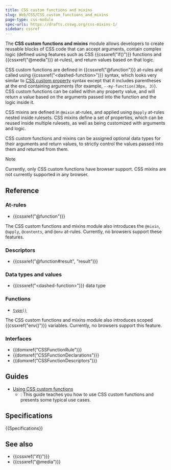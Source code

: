 ```yaml
---
title: CSS custom functions and mixins
slug: Web/CSS/CSS_custom_functions_and_mixins
page-type: css-module
spec-urls: https://drafts.csswg.org/css-mixins-1/
sidebar: cssref
---
```


The **CSS custom functions and mixins** module allows developers to create reusable blocks of CSS code that can accept arguments, contain complex logic (defined using features such as CSS {{cssxref("if()")}} functions and {{cssxref("@media")}} at-rules), and return values based on that logic.

CSS custom functions are defined in {{cssxref("@function")}} at-rules and called using {{cssxref("&lt;dashed-function>")}} syntax, which looks very similar to [CSS custom property](/en-US/docs/Web/CSS/--*) syntax except that it includes parentheses at the end containing arguments (for example, `--my-function(30px, 3)`). CSS custom functions can be called within any property value, and will return a value based on the arguments passed into the function and the logic inside it.

CSS mixins are defined in `@mixin` at-rules, and applied using `@apply` at-rules nested inside rulesets. CSS mixins define a set of properties, which can be reused inside multiple rulesets, as well as being customized with arguments and logic.

CSS custom functions and mixins can be assigned optional data types for their arguments and return values, to strictly control the values passed into them and returned from them.

> [!NOTE]
> Currently, only CSS custom functions have browser support. CSS mixins are not currently supported in any browser.

## Reference

### At-rules

- {{cssxref("@function")}}

The CSS custom functions and mixins module also introduces the `@mixin`, `@apply`, `@contents`, and `@env` at-rules. Currently, no browsers support these features.

### Descriptors

- {{cssxref("@function#result", "result")}}

### Data types and values

- {{cssxref("&lt;dashed-function>")}} data type

### Functions

- [`type()`](/en-US/docs/Web/CSS/type)

The CSS custom functions and mixins module also introduces scoped {{cssxref("env()")}} variables. Currently, no browsers support this feature.

### Interfaces

- {{domxref("CSSFunctionRule")}}
- {{domxref("CSSFunctionDeclarations")}}
- {{domxref("CSSFunctionDescriptors")}}

## Guides

- [Using CSS custom functions](/en-US/docs/Web/CSS/CSS_custom_functions_and_mixins/Using_custom_functions)
  - : This guide teaches you how to use CSS custom functions and presents some typical use cases.

## Specifications

{{Specifications}}

## See also

- {{cssxref("if()")}}
- {{cssxref("@media")}}
